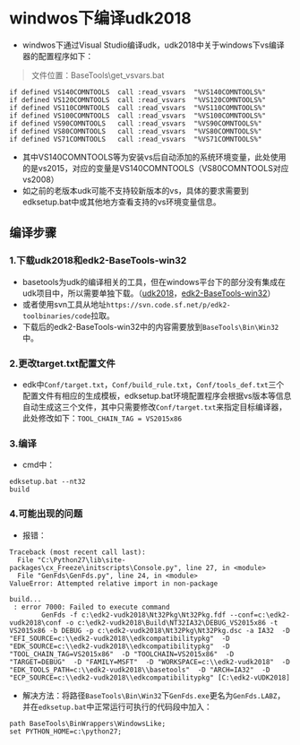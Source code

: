 # windwos下编译udk2018
- windwos下通过Visual Studio编译udk，udk2018中关于windows下vs编译器的配置程序如下：
> 文件位置：BaseTools\get_vsvars.bat

```
if defined VS140COMNTOOLS  call :read_vsvars  "%VS140COMNTOOLS%"
if defined VS120COMNTOOLS  call :read_vsvars  "%VS120COMNTOOLS%"
if defined VS110COMNTOOLS  call :read_vsvars  "%VS110COMNTOOLS%"
if defined VS100COMNTOOLS  call :read_vsvars  "%VS100COMNTOOLS%"
if defined VS90COMNTOOLS   call :read_vsvars  "%VS90COMNTOOLS%"
if defined VS80COMNTOOLS   call :read_vsvars  "%VS80COMNTOOLS%"
if defined VS71COMNTOOLS   call :read_vsvars  "%VS71COMNTOOLS%"
```

- 其中VS140COMNTOOLS等为安装vs后自动添加的系统环境变量，此处使用的是vs2015，对应的变量是VS140COMNTOOLS（VS80COMNTOOLS对应vs2008）
- 如之前的老版本udk可能不支持较新版本的vs，具体的要求需要到edksetup.bat中或其他地方查看支持的vs环境变量信息。

## 编译步骤

### 1.下载udk2018和edk2-BaseTools-win32
- basetools为udk的编译相关的工具，但在windows平台下的部分没有集成在udk项目中，所以需要单独下载。（[udk2018](https://github.com/tianocore/edk2/tree/UDK2018)，[edk2-BaseTools-win32](https://github.com/tianocore/edk2-BaseTools-win32)）
- 或者使用svn工具从地址`https://svn.code.sf.net/p/edk2-toolbinaries/code`拉取。
- 下载后的edk2-BaseTools-win32中的内容需要放到`BaseTools\Bin\Win32`中。

### 2.更改target.txt配置文件
- edk中`Conf/target.txt`，`Conf/build_rule.txt`，`Conf/tools_def.txt`三个配置文件有相应的生成模板，edksetup.bat环境配置程序会根据vs版本等信息自动生成这三个文件，其中只需要修改`Conf/target.txt`来指定目标编译器，此处修改如下：`TOOL_CHAIN_TAG = VS2015x86`


### 3.编译
- cmd中：

```
edksetup.bat --nt32
build
```

### 4.可能出现的问题
- 报错：

```
Traceback (most recent call last):
  File "C:\Python27\lib\site-packages\cx_Freeze\initscripts\Console.py", line 27, in <module>
  File "GenFds\GenFds.py", line 24, in <module>
ValueError: Attempted relative import in non-package

build...
 : error 7000: Failed to execute command
        GenFds -f c:\edk2-vudk2018\Nt32Pkg\Nt32Pkg.fdf --conf=c:\edk2-vudk2018\conf -o c:\edk2-vudk2018\Build\NT32IA32\DEBUG_VS2015x86 -t VS2015x86 -b DEBUG -p c:\edk2-vudk2018\Nt32Pkg\Nt32Pkg.dsc -a IA32  -D "EFI_SOURCE=c:\\edk2-vudk2018\\edkcompatibilitypkg"  -D "EDK_SOURCE=c:\\edk2-vudk2018\\edkcompatibilitypkg"  -D "TOOL_CHAIN_TAG=VS2015x86"  -D "TOOLCHAIN=VS2015x86"  -D "TARGET=DEBUG"  -D "FAMILY=MSFT"  -D "WORKSPACE=c:\\edk2-vudk2018"  -D "EDK_TOOLS_PATH=c:\\edk2-vudk2018\\basetools"  -D "ARCH=IA32"  -D "ECP_SOURCE=c:\\edk2-vudk2018\\edkcompatibilitypkg" [C:\edk2-vUDK2018]
```

- 解决方法：将路径`BaseTools\Bin\Win32`下`GenFds.exe`更名为`GenFds.LABZ`，并在`edksetup.bat`中正常运行可执行的代码段中加入：

```
path BaseTools\BinWrappers\WindowsLike;
set PYTHON_HOME=c:\python27;
```
